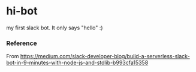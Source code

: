 # hi-bot
my first slack bot. It only says "hello" :)

### Reference
From https://medium.com/slack-developer-blog/build-a-serverless-slack-bot-in-9-minutes-with-node-js-and-stdlib-b993cfa15358

